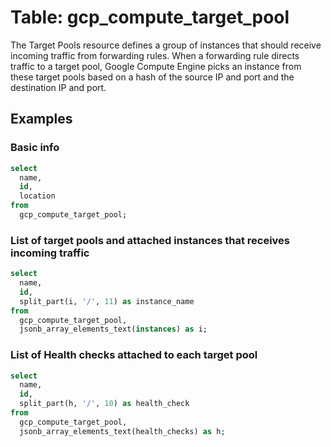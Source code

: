# Table: gcp_compute_target_pool

The Target Pools resource defines a group of instances that should receive incoming traffic from forwarding rules. When a forwarding rule directs traffic to a target pool, Google Compute Engine picks an instance from these target pools based on a hash of the source IP and port and the destination IP and port.

## Examples

### Basic info

```sql
select
  name,
  id,
  location
from
  gcp_compute_target_pool;
```

### List of target pools and attached instances that receives incoming traffic

```sql
select
  name,
  id,
  split_part(i, '/', 11) as instance_name
from
  gcp_compute_target_pool,
  jsonb_array_elements_text(instances) as i;
```

### List of Health checks attached to each target pool

```sql
select
  name,
  id,
  split_part(h, '/', 10) as health_check
from
  gcp_compute_target_pool,
  jsonb_array_elements_text(health_checks) as h;
```
